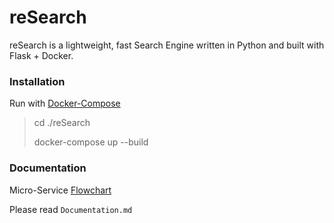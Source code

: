 # reSearch

reSearch is a lightweight, fast Search Engine written in Python and built with Flask + Docker.



### Installation

Run with [Docker-Compose](https://docs.docker.com/compose/)

> cd ./reSearch
>
> docker-compose up --build



### Documentation

Micro-Service [Flowchart](https://drive.google.com/file/d/1B-zdlsKatmy8d8mDB0afmoZ2w-dGRKc4/view?usp=sharing)

Please read `Documentation.md`
